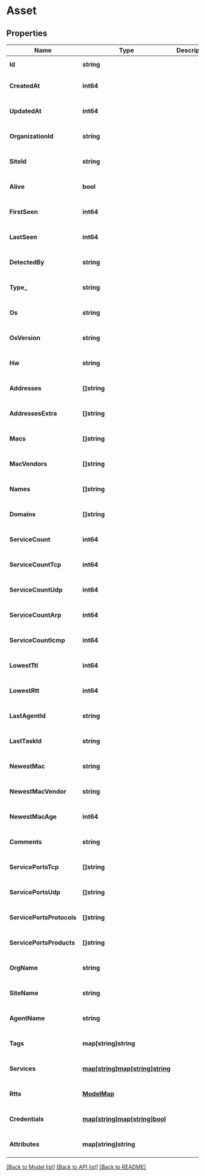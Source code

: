# Asset

## Properties
Name | Type | Description | Notes
------------ | ------------- | ------------- | -------------
**Id** | **string** |  | [default to null]
**CreatedAt** | **int64** |  | [optional] [default to null]
**UpdatedAt** | **int64** |  | [optional] [default to null]
**OrganizationId** | **string** |  | [optional] [default to null]
**SiteId** | **string** |  | [optional] [default to null]
**Alive** | **bool** |  | [optional] [default to null]
**FirstSeen** | **int64** |  | [optional] [default to null]
**LastSeen** | **int64** |  | [optional] [default to null]
**DetectedBy** | **string** |  | [optional] [default to null]
**Type_** | **string** |  | [optional] [default to null]
**Os** | **string** |  | [optional] [default to null]
**OsVersion** | **string** |  | [optional] [default to null]
**Hw** | **string** |  | [optional] [default to null]
**Addresses** | **[]string** |  | [optional] [default to null]
**AddressesExtra** | **[]string** |  | [optional] [default to null]
**Macs** | **[]string** |  | [optional] [default to null]
**MacVendors** | **[]string** |  | [optional] [default to null]
**Names** | **[]string** |  | [optional] [default to null]
**Domains** | **[]string** |  | [optional] [default to null]
**ServiceCount** | **int64** |  | [optional] [default to null]
**ServiceCountTcp** | **int64** |  | [optional] [default to null]
**ServiceCountUdp** | **int64** |  | [optional] [default to null]
**ServiceCountArp** | **int64** |  | [optional] [default to null]
**ServiceCountIcmp** | **int64** |  | [optional] [default to null]
**LowestTtl** | **int64** |  | [optional] [default to null]
**LowestRtt** | **int64** |  | [optional] [default to null]
**LastAgentId** | **string** |  | [optional] [default to null]
**LastTaskId** | **string** |  | [optional] [default to null]
**NewestMac** | **string** |  | [optional] [default to null]
**NewestMacVendor** | **string** |  | [optional] [default to null]
**NewestMacAge** | **int64** |  | [optional] [default to null]
**Comments** | **string** |  | [optional] [default to null]
**ServicePortsTcp** | **[]string** |  | [optional] [default to null]
**ServicePortsUdp** | **[]string** |  | [optional] [default to null]
**ServicePortsProtocols** | **[]string** |  | [optional] [default to null]
**ServicePortsProducts** | **[]string** |  | [optional] [default to null]
**OrgName** | **string** |  | [optional] [default to null]
**SiteName** | **string** |  | [optional] [default to null]
**AgentName** | **string** |  | [optional] [default to null]
**Tags** | **map[string]string** |  | [optional] [default to null]
**Services** | [**map[string]map[string]string**](map.md) |  | [optional] [default to null]
**Rtts** | [**ModelMap**](interface{}.md) |  | [optional] [default to null]
**Credentials** | [**map[string]map[string]bool**](map.md) |  | [optional] [default to null]
**Attributes** | **map[string]string** |  | [optional] [default to null]

[[Back to Model list]](../README.md#documentation-for-models) [[Back to API list]](../README.md#documentation-for-api-endpoints) [[Back to README]](../README.md)

